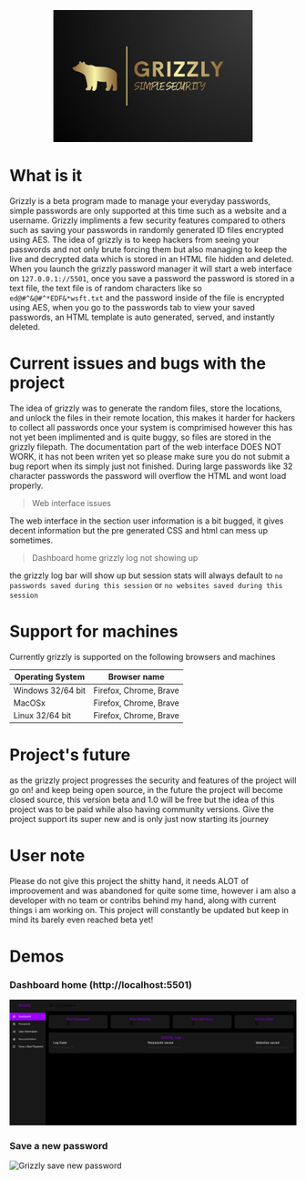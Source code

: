 <p align="center">
  <img src="Grizzly_logo.jfif" width="350" title="hover text">
</p>


# What is it 

Grizzly is a beta program made to manage your everyday passwords, simple passwords are only supported at this time such as a website and a username. Grizzly impliments a few security features compared to others such as saving your passwords in randomly generated ID files encrypted using AES. The idea of grizzly is to keep hackers from seeing your passwords and not only brute forcing them but also managing to keep the live and decrypted data which is stored in an HTML file hidden and deleted. When you launch the grizzly password manager it will start a web interface on `127.0.0.1://5501`, once you save a password the password is stored in a text file, the text file is of random characters like so `ed@#^&@#^*EDF&*wsft.txt` and the password inside of the file is encrypted using AES, when you go to the passwords tab to view your saved passwords, an HTML template is auto generated, served, and instantly deleted. 

# Current issues and bugs with the project 

The idea of grizzly was to generate the random files, store the locations, and unlock the files in their remote location, this makes it harder for hackers to collect all passwords once your system is comprimised however this has not yet been implimented and is quite buggy, so files are stored in the grizzly filepath. The documentation part of the web interface DOES NOT WORK, it has not been writen yet so please make sure you do not submit a bug report when its simply just not finished. During large passwords like 32 character passwords the password will overflow the HTML and wont load properly.

> Web interface issues 

The web interface in the section user information is a bit bugged, it gives decent information but the pre generated CSS and html can mess up sometimes.

> Dashboard home grizzly log not showing up 

the grizzly log bar will show up but session stats will always default to `no passwords saved during this session` or `no websites saved during this session`


# Support for machines 

Currently grizzly is supported on the following browsers and machines 

| Operating System      | Browser name                 | 
| --------------------- | ---------------------------- |
| Windows 32/64 bit     | Firefox, Chrome, Brave       |
| MacOSx                | Firefox, Chrome, Brave       |
| Linux 32/64 bit       | Firefox, Chrome, Brave       |

# Project's future 

as the grizzly project progresses the security and features of the project will go on! and keep being open source, in the future the project will become closed source, this version beta and 1.0 will be free but the idea of this project was to be paid while also having community versions. Give the project support its super new and is only just now starting its journey


# User note 

Please do not give this project the shitty hand, it needs ALOT of improovement and was abandoned for quite some time, however i am also a developer with no team or contribs behind my hand, along with current things i am working on. This project will constantly be updated but keep in mind its barely even reached beta yet! 


# Demos 

### Dashboard home (http://localhost:5501) ###

![Grizzly Dashboard home](git/Grizzly_Dash.png)

### Save a new password ###

![Grizzly save new password](git/Grizzly_New_Pass.png)
